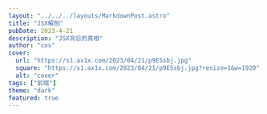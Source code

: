 ```yaml
---
layout: "../../../layouts/MarkdownPost.astro"
title: "JSX解刨"
pubDate: 2023-4-21
description: "JSX背后的真相"
author: "cos"
cover:
  url: "https://s1.ax1x.com/2023/04/21/p9ESsbj.jpg"
  square: "https://s1.ax1x.com/2023/04/21/p9ESsbj.jpg?resize=1&w=1920"
  alt: "cover"
tags: ["前端"]
theme: "dark"
featured: true
---
```

